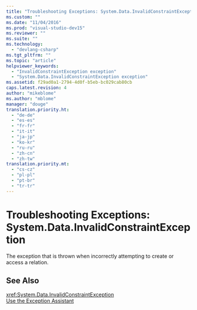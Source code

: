 ```yaml
---
title: "Troubleshooting Exceptions: System.Data.InvalidConstraintException | Microsoft Docs"
ms.custom: ""
ms.date: "11/04/2016"
ms.prod: "visual-studio-dev15"
ms.reviewer: ""
ms.suite: ""
ms.technology: 
  - "devlang-csharp"
ms.tgt_pltfrm: ""
ms.topic: "article"
helpviewer_keywords: 
  - "InvalidConstraintException exception"
  - "System.Data.InvalidConstraintException exception"
ms.assetid: f29ad0a1-2794-4d0f-b5eb-bc029cab80cb
caps.latest.revision: 4
author: "mikeblome"
ms.author: "mblome"
manager: "douge"
translation.priority.ht: 
  - "de-de"
  - "es-es"
  - "fr-fr"
  - "it-it"
  - "ja-jp"
  - "ko-kr"
  - "ru-ru"
  - "zh-cn"
  - "zh-tw"
translation.priority.mt: 
  - "cs-cz"
  - "pl-pl"
  - "pt-br"
  - "tr-tr"
---
```

# Troubleshooting Exceptions: System.Data.InvalidConstraintException
The exception that is thrown when incorrectly attempting to create or access a relation.  
  
## See Also  
 <xref:System.Data.InvalidConstraintException>   
 [Use the Exception Assistant](../Topic/How%20to:%20Use%20the%20Exception%20Assistant.md)